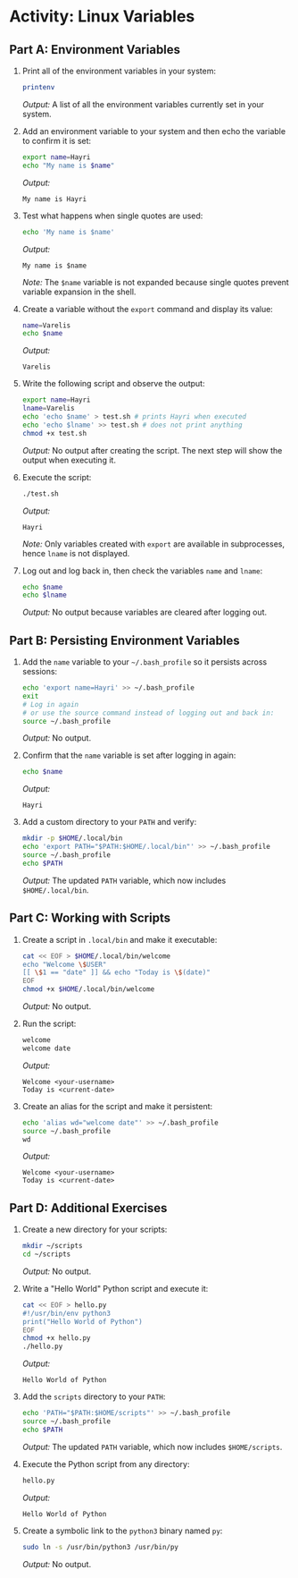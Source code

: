 # Activity: Linux Variables

## Part A: Environment Variables

1. Print all of the environment variables in your system:
    ```bash
    printenv
    ```
    _Output:_
    A list of all the environment variables currently set in your system.

2. Add an environment variable to your system and then echo the variable to confirm it is set:
    ```bash
    export name=Hayri
    echo "My name is $name"
    ```
    _Output:_
    ```
    My name is Hayri
    ```

3. Test what happens when single quotes are used:
    ```bash
    echo 'My name is $name'
    ```
    _Output:_
    ```
    My name is $name
    ```
    _Note:_ The `$name` variable is not expanded because single quotes prevent variable expansion in the shell.

4. Create a variable without the `export` command and display its value:
    ```bash
    name=Varelis
    echo $name
    ```
    _Output:_
    ```
    Varelis
    ```

5. Write the following script and observe the output:
    ```bash
    export name=Hayri
    lname=Varelis
    echo 'echo $name' > test.sh # prints Hayri when executed
    echo 'echo $lname' >> test.sh # does not print anything
    chmod +x test.sh
    ```
    _Output:_
    No output after creating the script. The next step will show the output when executing it.

6. Execute the script:
    ```bash
    ./test.sh
    ```
    _Output:_
    ```
    Hayri
    ```
    _Note:_ Only variables created with `export` are available in subprocesses, hence `lname` is not displayed.

7. Log out and log back in, then check the variables `name` and `lname`:
    ```bash
    echo $name
    echo $lname
    ```
    _Output:_
    No output because variables are cleared after logging out.

## Part B: Persisting Environment Variables

1. Add the `name` variable to your `~/.bash_profile` so it persists across sessions:
    ```bash
    echo 'export name=Hayri' >> ~/.bash_profile
    exit
    # Log in again
    # or use the source command instead of logging out and back in:
    source ~/.bash_profile
    ```
    _Output:_
    No output.

2. Confirm that the `name` variable is set after logging in again:
    ```bash
    echo $name
    ```
    _Output:_
    ```
    Hayri
    ```

3. Add a custom directory to your `PATH` and verify:
    ```bash
    mkdir -p $HOME/.local/bin
    echo 'export PATH="$PATH:$HOME/.local/bin"' >> ~/.bash_profile
    source ~/.bash_profile
    echo $PATH
    ```
    _Output:_
    The updated `PATH` variable, which now includes `$HOME/.local/bin`.

## Part C: Working with Scripts

1. Create a script in `.local/bin` and make it executable:
    ```bash
    cat << EOF > $HOME/.local/bin/welcome
    echo "Welcome \$USER"
    [[ \$1 == "date" ]] && echo "Today is \$(date)"
    EOF
    chmod +x $HOME/.local/bin/welcome
    ```
    _Output:_
    No output.

2. Run the script:
    ```bash
    welcome
    welcome date
    ```
    _Output:_
    ```
    Welcome <your-username>
    Today is <current-date>
    ```

3. Create an alias for the script and make it persistent:
    ```bash
    echo 'alias wd="welcome date"' >> ~/.bash_profile
    source ~/.bash_profile
    wd
    ```
    _Output:_
    ```
    Welcome <your-username>
    Today is <current-date>
    ```

## Part D: Additional Exercises

1. Create a new directory for your scripts:
    ```bash
    mkdir ~/scripts
    cd ~/scripts
    ```
    _Output:_
    No output.

2. Write a "Hello World" Python script and execute it:
    ```bash
    cat << EOF > hello.py
    #!/usr/bin/env python3
    print("Hello World of Python")
    EOF
    chmod +x hello.py
    ./hello.py
    ```
    _Output:_
    ```
    Hello World of Python
    ```

3. Add the `scripts` directory to your `PATH`:
    ```bash
    echo 'PATH="$PATH:$HOME/scripts"' >> ~/.bash_profile
    source ~/.bash_profile
    echo $PATH
    ```
    _Output:_
    The updated `PATH` variable, which now includes `$HOME/scripts`.

4. Execute the Python script from any directory:
    ```bash
    hello.py
    ```
    _Output:_
    ```
    Hello World of Python
    ```

5. Create a symbolic link to the `python3` binary named `py`:
    ```bash
    sudo ln -s /usr/bin/python3 /usr/bin/py
    ```
    _Output:_
    No output.

